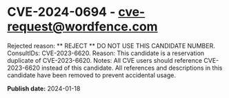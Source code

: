 # CVE-2024-0694 - cve-request@wordfence.com

Rejected reason: ** REJECT ** DO NOT USE THIS CANDIDATE NUMBER. ConsultIDs: CVE-2023-6620. Reason: This candidate is a reservation duplicate of CVE-2023-6620. Notes: All CVE users should reference CVE-2023-6620 instead of this candidate. All references and descriptions in this candidate have been removed to prevent accidental usage.

**Publish date:** 2024-01-18
